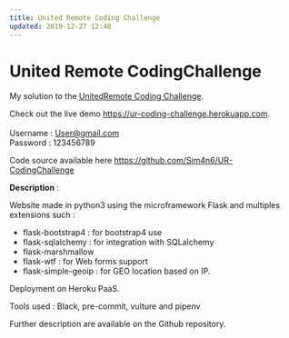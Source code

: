 ```yaml
---
title: United Remote Coding Challenge
updated: 2019-12-27 12:48
---
```


# United Remote CodingChallenge

My solution to the [UnitedRemote Coding Challenge](https://github.com/hiddenfounders/web-coding-challenge).<br> 

Check out the live demo <https://ur-coding-challenge.herokuapp.com>.<br>
<br>
Username : User@gmail.com<br>
Password : 123456789<br>

Code source available here <https://github.com/Sim4n6/UR-CodingChallenge>

**Description** :

Website made in python3 using the microframework Flask and multiples extensions such : 
 - flask-bootstrap4 : for bootstrap4 use
 - flask-sqlalchemy : for integration with SQLalchemy
 - flask-marshmallow 
 - flask-wtf : for Web forms support 
 - flask-simple-geoip : for GEO location based on IP.

Deployment on Heroku PaaS. 

Tools used : Black, pre-commit, vulture and pipenv

Further description are available on the Github repository.